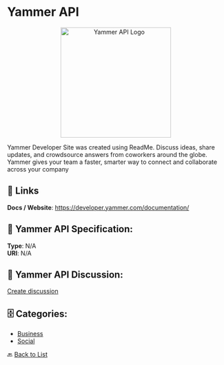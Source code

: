 # Yammer API
<p align="center">
    <img width="256" src="https://raw.githubusercontent.com/apis-list/apis-list/main/apis/yammer-api/logo_256x256.png" alt="Yammer API Logo"/>
</p>

Yammer Developer Site was created using ReadMe. Discuss ideas, share updates, and crowdsource answers from coworkers around the globe. Yammer gives your team a faster, smarter way to connect and collaborate across your company

##  🔗 Links
**Docs / Website**: https://developer.yammer.com/documentation/

## 🧬 Yammer API Specification:
**Type**: N/A  
**URI**: N/A

## 💬 Yammer API Discussion:
[Create discussion](https://github.com/apis-list/apis-list/discussions/new)

## 🗄️ Categories:
- [Business](https://github.com/apis-list/apis-list#business-)
- [Social](https://github.com/apis-list/apis-list#social-)




🔙 [Back to List](https://github.com/apis-list/apis-list)
